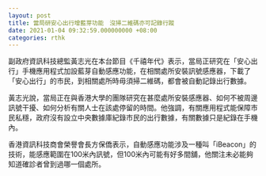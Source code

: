```yaml
---
layout: post
title: 當局研安心出行增藍芽功能　沒掃二維碼亦可記錄行蹤
date: 2021-01-04 09:32:59.000000000 +08:00
categories: rthk
---
```


副政府資訊科技總監黃志光在本台節目《千禧年代》表示，當局正研究在「安心出行」手機應用程式加設藍芽自動感應功能，在相關處所安裝訊號感應器，下載了「安心出行」的市民，到相關處所時毋須掃二維碼，都會被自動記錄出行數據。

黃志光說，當局正在與香港大學的團隊研究在甚麼處所安裝感應器、如何不被周邊訊號干擾、如何分析有關人士在該處停留的時間。他強調，有關應用程式能保障市民私穩，政府沒有設立中央數據庫紀錄市民的出行數據，有關數據只是紀錄在手機內。

香港資訊科技商會榮譽會長方保僑表示，自動感應功能涉及一種叫「iBeacon」的技術，能感應範圍在100米內訊號，但100米內可能有好多間舖，他關注未必能夠知道確診者曾到過哪一個處所。
